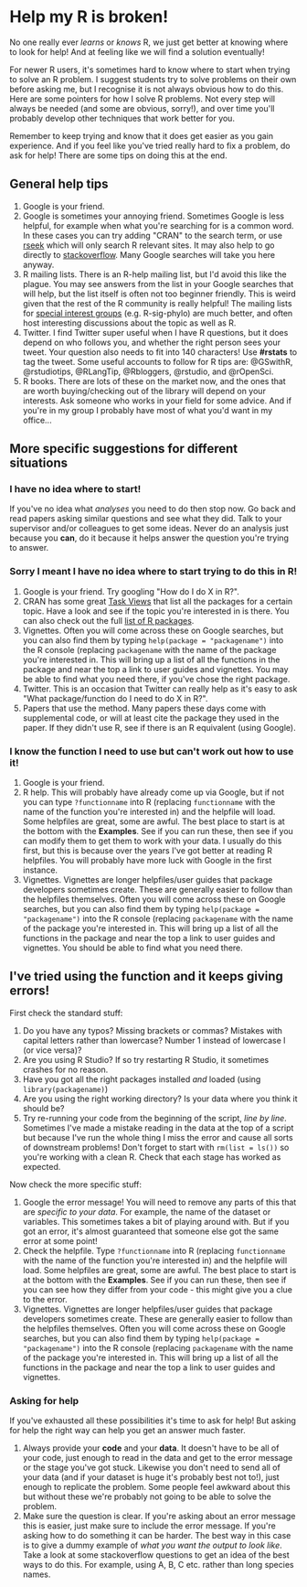 # Help my R is broken!

No one really ever *learns* or *knows* R, we just get better at knowing where to look for help! And at feeling like we will find a solution eventually!

For newer R users, it's sometimes hard to know where to start when trying to solve an R problem. 
I suggest students try to solve problems on their own before asking me, but I recognise it is not always obvious how to do this. 
Here are some pointers for how I solve R problems. 
Not every step will always be needed (and some are obvious, sorry!), and over time you'll probably develop other techniques that work better for you.

Remember to keep trying and know that it does get easier as you gain experience.
And if you feel like you've tried really hard to fix a problem, do ask for help! 
There are some tips on doing this at the end.

## General help tips
1. Google is your friend.
2. Google is sometimes your annoying friend. Sometimes Google is less helpful, for example when what you're searching for is a common word. In these cases you can try adding "CRAN" to the search term, or use [rseek](https://www.rseek.org) which will only search R relevant sites. It may also help to go directly to [stackoverflow](https://www.stackoverflow.com). Many Google searches will take you here anyway.
3. R mailing lists. There is an R-help mailing list, but I'd avoid this like the plague. You may see answers from the list in your Google searches that will help, but the list itself is often not too beginner friendly. This is weird given that the rest of the R community is really helpful! The mailing lists for [special interest groups](https://www.r-project.org/mail.html) (e.g. R-sig-phylo) are much better, and often host interesting discussions about the topic as well as R.
4. Twitter. I find Twitter super useful when I have R questions, but it does depend on who follows you, and whether the right person sees your tweet. Your question also needs to fit into 140 characters! Use **#rstats** to tag the tweet. Some useful accounts to follow for R tips are: @GSwithR, @rstudiotips, @RLangTip, @Rbloggers, @rstudio, and @rOpenSci.
5. R books. There are lots of these on the market now, and the ones that are worth buying/checking out of the library will depend on your interests. Ask someone who works in your field for some advice. And if you're in my group I probably have most of what you'd want in my office...

## More specific suggestions for different situations

### I have no idea where to start!
If you've no idea what _analyses_ you need to do then stop now. 
Go back and read papers asking similar questions and see what they did.
Talk to your supervisor and/or colleagues to get some ideas. 
Never do an analysis just because you **can**, do it because it helps answer the question you're trying to answer.

### Sorry I meant I have no idea where to start trying to do this in R!

1. Google is your friend. 
Try googling "How do I do X in R?".
2. CRAN has some great [Task Views](https://cran.r-project.org/web/views/) that list all the packages for a certain topic. Have a look and see if the topic you're interested in is there. 
You can also check out the full [list of R packages](https://cran.r-project.org/web/packages/available_packages_by_name.html).
3. Vignettes. 
Often you will come across these on Google searches, but you can also find them by typing `help(package = "packagename")`
into the R console (replacing `packagename` with the name of the package you're interested in. 
This will bring up a list of all the functions in the package and near the top a link to user guides and vignettes. 
You may be able to find what you need there, if you've chose the right package.
4. Twitter. 
This is an occasion that Twitter can really help as it's easy to ask "What package/function do I need to do X in R?".
5. Papers that use the method. 
Many papers these days come with supplemental code, or will at least cite the package they used in the paper. 
If they didn't use R, see if there is an R equivalent (using Google).


### I know the function I need to use but can't work out how to use it!

1. Google is your friend. 
2. R help.
This will probably have already come up via Google, but if not you can type `?functionname` into R (replacing `functionname` with the name of the function you're interested in) and the helpfile will load. 
Some helpfiles are great, some are awful. 
The best place to start is at the bottom with the **Examples**. 
See if you can run these, then see if you can modify them to get them to work with your data. 
I usually do this first, but this is because over the years I've got better at reading R helpfiles. 
You will probably have more luck with Google in the first instance.
3. Vignettes. 
Vignettes are longer helpfiles/user guides that package developers sometimes create. 
These are generally easier to follow than the helpfiles themselves.
Often you will come across these on Google searches, but you can also find them by typing `help(package = "packagename")`
into the R console (replacing `packagename` with the name of the package you're interested in. 
This will bring up a list of all the functions in the package and near the top a link to user guides and vignettes. 
You should be able to find what you need there.

## I've tried using the function and it keeps giving errors!

First check the standard stuff:

1. Do you have any typos? Missing brackets or commas? Mistakes with capital letters rather than lowercase? Number 1 instead of lowercase l (or vice versa)?
2. Are you using R Studio? If so try restarting R Studio, it sometimes crashes for no reason.
3. Have you got all the right packages installed *and* loaded (using `library(packagename)`)
4. Are you using the right working directory? Is your data where you think it should be?
5. Try re-running your code from the beginning of the script, *line by line*. Sometimes I've made a mistake reading in the data at the top of a script but because I've run the whole thing I miss the error and cause all sorts of downstream problems! Don't forget to start with `rm(list = ls())` so you're working with a clean R. Check that each stage has worked as expected.

Now check the more specific stuff:

1. Google the error message! 
You will need to remove any parts of this that are *specific to your data*. For example, the name of the dataset or variables. 
This sometimes takes a bit of playing around with. 
But if you got an error, it's almost guaranteed that someone else got the same error at some point!
2. Check the helpfile.
Type `?functionname` into R (replacing `functionname` with the name of the function you're interested in) and the helpfile will load. 
Some helpfiles are great, some are awful. 
The best place to start is at the bottom with the **Examples**. 
See if you can run these, then see if you can see how they differ from your code - this might give you a clue to the error.
3. Vignettes. 
Vignettes are longer helpfiles/user guides that package developers sometimes create. 
These are generally easier to follow than the helpfiles themselves.
Often you will come across these on Google searches, but you can also find them by typing `help(package = "packagename")`
into the R console (replacing `packagename` with the name of the package you're interested in. 
This will bring up a list of all the functions in the package and near the top a link to user guides and vignettes. 

### Asking for help

If you've exhausted all these possibilities it's time to ask for help! But asking for help the right way can help you get an answer much faster.

1. Always provide your **code** and your **data**. It doesn't have to be all of your code, just enough to read in the data and get to the error message or the stage you've got stuck. Likewise you don't need to send all of your data (and if your dataset is huge it's probably best not to!), just enough to replicate the problem. Some people feel awkward about this but without these we're probably not going to be able to solve the problem.
2. Make sure the question is clear. 
If you're asking about an error message this is easier, just make sure to include the error message.
If you're asking how to do something it can be harder. 
The best way in this case is to give a dummy example of *what you want the output to look like*. 
Take a look at some stackoverflow questions to get an idea of the best ways to do this. 
For example, using A, B, C etc. rather than long species names.
